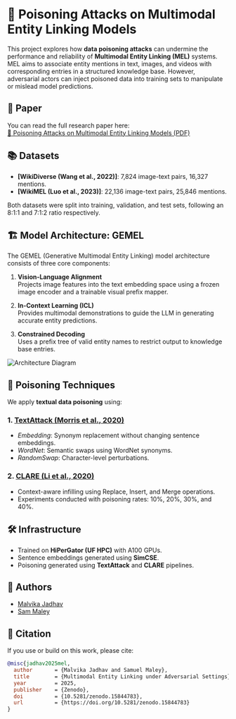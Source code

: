 # 🧪 Poisoning Attacks on Multimodal Entity Linking Models

This project explores how **data poisoning attacks** can undermine the performance and reliability of **Multimodal Entity Linking (MEL)** systems. MEL aims to associate entity mentions in text, images, and videos with corresponding entries in a structured knowledge base. However, adversarial actors can inject poisoned data into training sets to manipulate or mislead model predictions.

## 📄 Paper

You can read the full research paper here:  
[🔗 Poisoning Attacks on Multimodal Entity Linking Models (PDF)](https://github.com/your-username/your-repo-name/blob/main/Multimodal_Entity_Linking.pdf)

## 📚 Datasets

- **[WikiDiverse (Wang et al., 2022)]**: 7,824 image-text pairs, 16,327 mentions.
- **[WikiMEL (Luo et al., 2023)]**: 22,136 image-text pairs, 25,846 mentions.

Both datasets were split into training, validation, and test sets, following an 8:1:1 and 7:1:2 ratio respectively.

## 🏗️ Model Architecture: GEMEL

The GEMEL (Generative Multimodal Entity Linking) model architecture consists of three core components:

1. **Vision-Language Alignment**  
   Projects image features into the text embedding space using a frozen image encoder and a trainable visual prefix mapper.

2. **In-Context Learning (ICL)**  
   Provides multimodal demonstrations to guide the LLM in generating accurate entity predictions.

3. **Constrained Decoding**  
   Uses a prefix tree of valid entity names to restrict output to knowledge base entries.


![Architecture Diagram](insert-architecture-image-link-here)

## 🧪 Poisoning Techniques

We apply **textual data poisoning** using:

### 1. [TextAttack (Morris et al., 2020)](https://arxiv.org/abs/2005.06620)
- *Embedding*: Synonym replacement without changing sentence embeddings.
- *WordNet*: Semantic swaps using WordNet synonyms.
- *RandomSwap*: Character-level perturbations.

### 2. [CLARE (Li et al., 2020)](https://arxiv.org/abs/2009.07502)
- Context-aware infilling using Replace, Insert, and Merge operations.
- Experiments conducted with poisoning rates: 10%, 20%, 30%, and 40%.

## 🛠️ Infrastructure

- Trained on **HiPerGator (UF HPC)** with A100 GPUs.
- Sentence embeddings generated using **SimCSE**.
- Poisoning generated using **TextAttack** and **CLARE** pipelines.

## 👥 Authors

- [Malvika Jadhav](mailto:jadhav.m@ufl.edu)
- [Sam Maley](mailto:smaley@ufl.edu)

## 📄 Citation

If you use or build on this work, please cite:

```bibtex
@misc{jadhav2025mel,
  author       = {Malvika Jadhav and Samuel Maley},
  title        = {Multimodal Entity Linking under Adversarial Settings},
  year         = 2025,
  publisher    = {Zenodo},
  doi          = {10.5281/zenodo.15844783},
  url          = {https://doi.org/10.5281/zenodo.15844783}
}
